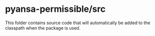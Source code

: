 # pyansa-permissible/src

This folder contains source code that will automatically be added to the classpath when
the package is used.
